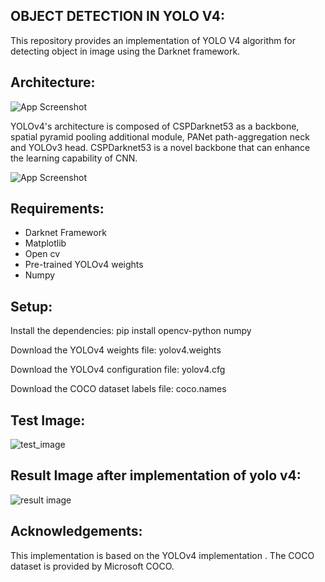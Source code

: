 ## OBJECT DETECTION IN YOLO V4:


This repository provides an implementation of YOLO V4 algorithm for detecting object in image using the Darknet framework.





















































































## Architecture:

![App Screenshot](https://miro.medium.com/v2/resize:fit:1400/1*MB2XKSNOZGOHVcV2oei-8Q.png)


YOLOv4's architecture is composed of CSPDarknet53 as a backbone, spatial pyramid pooling additional module, PANet path-aggregation neck and YOLOv3 head. CSPDarknet53 is a novel backbone that can enhance the learning capability of CNN.





![App Screenshot](https://preview.redd.it/udgjuocxen651.jpg?width=1536&format=pjpg&auto=webp&s=28eef4e10e247522d5caeea2b8888c5651c93f23)

## Requirements:
*   Darknet Framework
*   Matplotlib
*   Open cv
*   Pre-trained YOLOv4 weights
*   Numpy


## Setup:
Install the dependencies: pip install opencv-python numpy

Download the YOLOv4 weights file: yolov4.weights

Download the YOLOv4 configuration file: yolov4.cfg

Download the COCO dataset labels file: coco.names
## Test Image:
![test_image](https://github.com/vishwateja19/Object-detection-using-Yolo-v4/assets/114558376/263241ce-269f-4135-9b1a-d3bd4b957b17)


## Result Image after implementation of yolo v4:
![result image](https://github.com/vishwateja19/Object-detection-using-Yolo-v4/assets/114558376/1c1192a9-5edb-409b-8afe-7c20de5b4b73)

## Acknowledgements:

 
This implementation is based on the YOLOv4 implementation . The COCO dataset is provided by Microsoft COCO.
